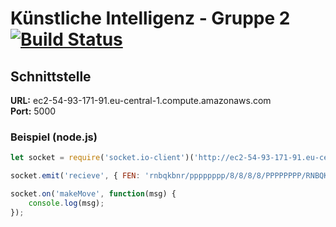 # Künstliche Intelligenz - Gruppe 2   [![Build Status](https://travis-ci.com/deep-green/ki2.svg?branch=master)](https://travis-ci.com/deep-green/ki2)

## Schnittstelle
__URL:__ ec2-54-93-171-91.eu-central-1.compute.amazonaws.com  
__Port:__ 5000

### Beispiel (node.js)
```js
let socket = require('socket.io-client')('http://ec2-54-93-171-91.eu-central-1.compute.amazonaws.com:5000');

socket.emit('recieve', { FEN: 'rnbqkbnr/pppppppp/8/8/8/8/PPPPPPPP/RNBQKBNR w KQkq - 0 1' });

socket.on('makeMove', function(msg) {
    console.log(msg);
});
```
